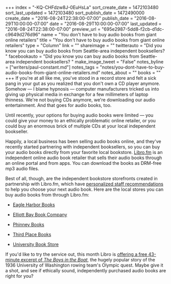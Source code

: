 +++
index = "-KQ-CHFdzw8J-0EuHsLa"
sort_create_date = 1472103480
sort_last_updated = 1472103480
sort_publish_date = 1472490000
create_date = "2016-08-24T22:38:00-07:00"
publish_date = "2016-08-29T10:00:00-07:00"
date = "2016-08-29T10:00:00-07:00"
last_updated = "2016-08-24T22:38:00-07:00"
preview_url = "695e2987-5dd8-f2cb-d1dc-c9649d276d96"
name = "You don't have to buy audio books from giant online retailers"
title = "You don't have to buy audio books from giant online retailers"
type = "Column"
link = ""
shareimage = ""
twitterauto = "Did you know you can buy audio books from Seattle-area independent booksellers? "
facebookauto = "Did you know you can buy audio books from Seattle-area independent booksellers? "
make_image_tweet = "False"
notes_byline = ["writers/paul-constant.md"]
notes_tags = "notes/you-dont-have-to-buy-audio-books-from-giant-online-retailers.md"
notes_about = ""
books = ""
+++
If you're at all like me, you've stood in a record store and felt a sick pang in your gut as you realized that you don't own a CD player anymore.  Somehow — I blame hypnosis — computer manufacturers tricked us into giving up physical media in exchange for a few millimeters of laptop thinness. We're not buying CDs anymore, we're downloading our audio entertainment. And that goes for audio books, too.

Until recently, your options for buying audio books were limited — you could give your money to an ethically problematic online retailer, or you could buy an enormous brick of multiple CDs at your local independent bookseller.

Happily, a local business has been selling audio books online, and they've recently started partnering with independent booksellers, so you can buy your audio books directly from your favorite local bookstore. [Libro.fm](https://libro.fm/about) is an independent online audio book retailer that sells their audio books through an online portal and from apps. You can download the books as DRM-free mp3 audio files.

Best of all, though, are the independent bookstore storefronts created in partnership with Libro.fm, which have [personalized staff recommendations](https://libro.fm/playlists/pb-bestsellers-year-two) to help you choose your next audio book. Here are the local stores you can buy audio books from through Libro.fm:

* [Eagle Harbor Books](https://libro.fm/eagleharborbooks)

* [Elliott Bay Book Company](https://libro.fm/elliottbaybook)

* [Phinney Books](https://libro.fm/phinneybooks)

* [Third Place Books](https://libro.fm/thirdplacebooks)

* [University Book Store](https://libro.fm/ubookstore)

If you'd like to try the service out, this month Libro is [offering a free 43-minute excerpt of *The Boys in the Boat*](https://libro.fm/audiobooks/3938559381926-the-boys-in-the-boat-43-minute-excerpt), the hugely popular story of the 1936 University of Washington rowing team's Olympic quest. Maybe give it a shot, and see if ethically sound, independently purchased audio books are right for you?